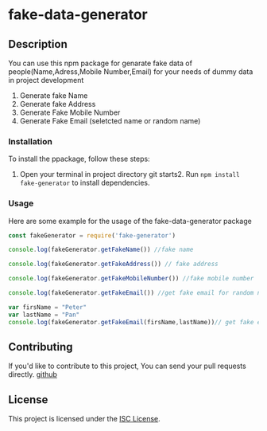 # fake-data-generator

## Description

You can use this npm package for genarate fake data of people(Name,Adress,Mobile Number,Email)
for your needs of dummy data in project development

1. Generate fake Name
2. Generate fake Address
3. Generate Fake Mobile Number
4. Generate Fake Email (seletcted name or random name)


### Installation

To install the ppackage, follow these steps:

1. Open your terminal in project directory
git starts2. Run `npm install fake-generator` to install dependencies.

### Usage

Here are some example for the usage of the fake-data-generator package


```javascript
const fakeGenerator = require('fake-generator')

console.log(fakeGenerator.getFakeName()) //fake name 

console.log(fakeGenerator.getFakeAddress()) // fake address

console.log(fakeGenerator.getFakeMobileNumber()) //fake mobile number

console.log(fakeGenerator.getFakeEmail()) //get fake email for random name

var firsName = "Peter"
var lastName = "Pan"
console.log(fakeGenerator.getFakeEmail(firsName,lastName))// get fake email for give user name
```



## Contributing

If you'd like to contribute to this project, You can send your pull requests directly.
 [github](https://github.com/ThisaruD/fake-generator)



## License

This project is licensed under the [ISC License](LICENSE).

